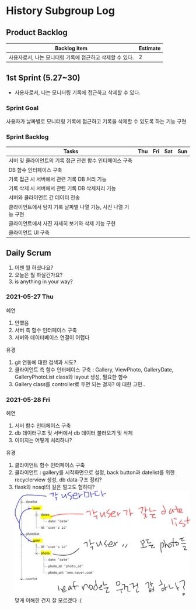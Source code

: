 # History Subgroup Log

## Product Backlog

| Backlog item                                                           | Estimate |
| ---------------------------------------------------------------------- | -------- |
| 사용자로서, 나는 모니터링 기록에 접근하고 삭제할 수 있다.                | 2        |

## 1st Sprint (5.27~30)

- 사용자로서, 나는 모니터링 기록에 접근하고 삭제할 수 있다. 

### Sprint Goal

사용자가 날짜별로 모니터링 기록에 접근하고 기록을 삭제할 수 있도록 하는 기능 구현

### Sprint Backlog

| Tasks                                                                    | Thu | Fri | Sat | Sun |
| ------------------------------------------------------------------------ | --- | --- | --- | --- |
| 서버 및 클라이언트의 기록 접근 관련 함수 인터페이스 구축                   |   |     |     |     |
| DB 함수 인터페이스 구축                                                   |    |     |     |     |
| 기록 접근 시 서버에서 관련 기록 DB 처리 기능                              |    |     |     |     |
| 기록 삭제 시 서버에서 관련 기록 DB 삭제처리 기능                          |    |     |     |     |
| 서버와 클라이언트 간 데이터 전송                                          |    |     |     |     |
| 클라이언트에서 탐지 기록 날짜별 나열 기능, 사진 나열 기능 구현             |    |     |     |     |
| 클라이언트에서 사진 자세히 보기와 삭제 기능 구현                           |    |     |     |     |
| 클라이언트 UI 구축                                                        |    |     |     |     |


## Daily Scrum

1. 어젠 뭘 하셨나요?
2. 오늘은 뭘 하실건가요?
3. is anything in your way?

### 2021-05-27 Thu

혜연

1. 안했음
2. 서버 측 함수 인터페이스 구축
3. 서버와 데이터베이스 연결이 어렵다


유경

1. git 연동에 대한 검색과 시도?
2. 클라이언트 측 함수 인터페이스 구축
   : Gallery, ViewPhoto, GalleryDate, GalleryPhotoList class와 layout 생성, 필요한 함수
3. Gallery class를 controller로 두면 되는 걸까? 에 대한 고민..

### 2021-05-28 Fri

혜연

1. 서버 함수 인터페이스 구축
2. db 데이터구조 및 서버에서 db 데이터 불러오기 및 삭제
3. 이미지는 어떻게 처리하나?


유경

1. 클라이언트 함수 인터페이스 구축
2. 클라이언트 : gallery를 시작화면으로 설정, back button과 datelist를 위한  recyclerview 생성, db data 구조 정리?
3. flask와 nosql의 길은 멀고도 험하다? 
   ![image](image/historysprint1.PNG)
   맞게 이해한 건지 잘 모르겠다 :(
